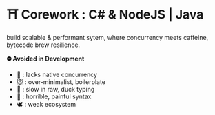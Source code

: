 # ⛩️ Corework : C# & NodeJS | Java

build scalable & performant sytem, where concurrency meets caffeine, bytecode brew resilience.

**⛔ Avoided in Development**

- 🐘 : lacks native concurrency
- 🐭 : over-minimalist, boilerplate
- 🐍 : slow in raw, duck typing
- 🦀 : horrible, painful syntax
- 🕊️ : weak ecosystem
